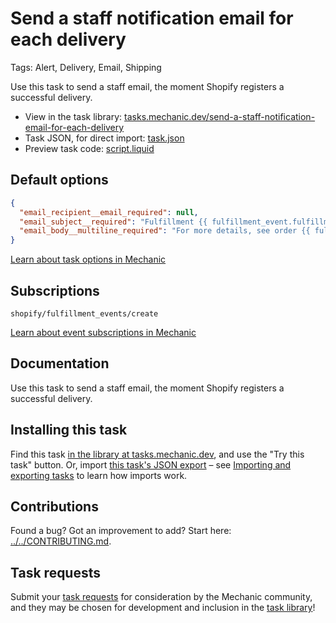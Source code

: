 # Send a staff notification email for each delivery

Tags: Alert, Delivery, Email, Shipping

Use this task to send a staff email, the moment Shopify registers a successful delivery.

* View in the task library: [tasks.mechanic.dev/send-a-staff-notification-email-for-each-delivery](https://tasks.mechanic.dev/send-a-staff-notification-email-for-each-delivery)
* Task JSON, for direct import: [task.json](../../tasks/send-a-staff-notification-email-for-each-delivery.json)
* Preview task code: [script.liquid](./script.liquid)

## Default options

```json
{
  "email_recipient__email_required": null,
  "email_subject__required": "Fulfillment {{ fulfillment_event.fulfillment.name | default: \"#1234.1\" }} has been delivered!",
  "email_body__multiline_required": "For more details, see order {{ fulfillment_event.order.name | default: \"#1234\" }} in Shopify:\n\nhttps://{{ shop.domain }}/admin/orders/{{ fulfillment_event.order_id }}\n\nThanks,\nMechanic"
}
```

[Learn about task options in Mechanic](https://learn.mechanic.dev/core/tasks/options)

## Subscriptions

```liquid
shopify/fulfillment_events/create
```

[Learn about event subscriptions in Mechanic](https://learn.mechanic.dev/core/tasks/subscriptions)

## Documentation

Use this task to send a staff email, the moment Shopify registers a successful delivery.

## Installing this task

Find this task [in the library at tasks.mechanic.dev](https://tasks.mechanic.dev/send-a-staff-notification-email-for-each-delivery), and use the "Try this task" button. Or, import [this task's JSON export](../../tasks/send-a-staff-notification-email-for-each-delivery.json) – see [Importing and exporting tasks](https://learn.mechanic.dev/core/tasks/import-and-export) to learn how imports work.

## Contributions

Found a bug? Got an improvement to add? Start here: [../../CONTRIBUTING.md](../../CONTRIBUTING.md).

## Task requests

Submit your [task requests](https://mechanic.canny.io/task-requests) for consideration by the Mechanic community, and they may be chosen for development and inclusion in the [task library](https://tasks.mechanic.dev/)!
